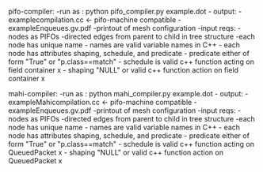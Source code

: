 pifo-compiler:
	-run as : python pifo_compiler.py example.dot
	- output: 
		-examplecompilation.cc <- pifo-machine compatible
		-exampleEnqueues.gv.pdf
		-printout of mesh configuration
	-input reqs:
		-nodes as PIFOs
		-directed edges from parent to child in tree structure
		-each node has unique name
		- names are valid variable names in C++
		- each node has attributes shaping, schedule, and predicate
		- predicate either of form "True" or "p.class==match"
		- schedule is valid c++ function acting on field container x
		- shaping "NULL" or valid c++ function action on field container x

mahi-compiler:
	-run as : python mahi_compiler.py example.dot
	- output: 
		-exampleMahicompilation.cc <- pifo-machine compatible
		-exampleEnqueues.gv.pdf
		-printout of mesh configuration
	-input reqs:
		-nodes as PIFOs
		-directed edges from parent to child in tree structure
		-each node has unique name
		- names are valid variable names in C++
		- each node has attributes shaping, schedule, and predicate
		- predicate either of form "True" or "p.class==match"
		- schedule is valid c++ function acting on QueuedPacket x
		- shaping "NULL" or valid c++ function action on QueuedPacket x

